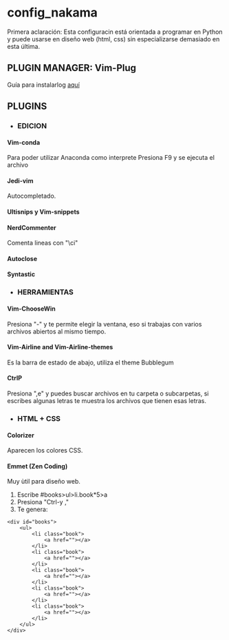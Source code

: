 # config_nakama

Primera aclaración: Esta configuracin está orientada a programar en Python y puede usarse en diseño web (html, css) sin especializarse demasiado en esta última.

## PLUGIN MANAGER: Vim-Plug

Guía para instalarlog [aquí](https://github.com/junegunn/vim-plug)
    
## PLUGINS
* ### EDICION
#### Vim-conda
Para poder utilizar Anaconda como interprete
Presiona F9 y se ejecuta el archivo

#### Jedi-vim
Autocompletado.

#### Ultisnips y Vim-snippets

#### NerdCommenter
Comenta lineas con "\ci"

#### Autoclose

#### Syntastic

* ### HERRAMIENTAS
#### Vim-ChooseWin
Presiona "-" y te permite elegir la ventana, eso si trabajas con varios archivos abiertos al mismo tiempo.

#### Vim-Airline and Vim-Airline-themes
Es la barra de estado de abajo, utiliza el theme Bubblegum

#### CtrlP
Presiona ",e" y puedes buscar archivos en tu carpeta o subcarpetas, si escribes algunas letras te muestra los archivos que tienen esas letras.

* ### HTML + CSS

#### Colorizer
Aparecen los colores CSS.

#### Emmet (Zen Coding)
Muy ùtil para diseño web.
1. Escribe #books>ul>li.book*5>a
2. Presiona "Ctrl-y ,"
3. Te genera:
~~~
<div id="books">
    <ul>
        <li class="book">
            <a href=""></a>
        </li>
        <li class="book">
            <a href=""></a>
        </li>
        <li class="book">
            <a href=""></a>
        </li>
        <li class="book">
            <a href=""></a>
        </li>
        <li class="book">
            <a href=""></a>
        </li>
    </ul>
</div>
~~~
